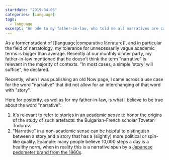 ```yaml
---
startdate: "2019-04-05"
categories: [Language]
tags:
  - language
excerpt: "An ode to my father-in-law, who told me all narratives are called 'stories'."
---
```

As a former student of [[language|comparative literature]], and in particular the field of narratology, my tolerance for unnecessarily vague academic terms is bigger than average. Recently at our monthly dinner party, my father-in-law mentioned that he doesn't think the term "narrative" is relevant in the majority of contexts. "In most cases, a simple 'story' will suffice", he declared.

Recently, when I was publishing an old Now page, I came across a use case for the word "narrative" that did not allow for an interchanging of that word with "story". 

Here for posterity, as wel as for my father-in-law, is what I believe to be true about the word "narrative":

1. It's relevant to refer to stories in an academic sense to honor the origins of the study of such artefacts: the Bulgarian-French scholar Tzvetan Todorov. 
2. "Narrative" in a non-academic sense can be helpful to distinguish between a story and a story that has a (slightly) more political or spin-like quality. Example: many people believe 10,000 steps a day is a healthy norm, when in reality this is a narrative spun by a [Japanese pedometer brand from the 1960s](https://amp.theguardian.com/lifeandstyle/2018/sep/03/watch-your-step-why-the-10000-daily-goal-is-built-on-bad-science).